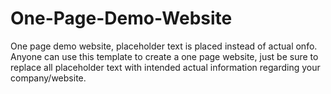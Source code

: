 # One-Page-Demo-Website
One page demo website, placeholder text is placed instead of actual onfo. 
Anyone can use this template to create a one page website, just be sure to replace all placeholder text with intended actual information regarding your company/website.
